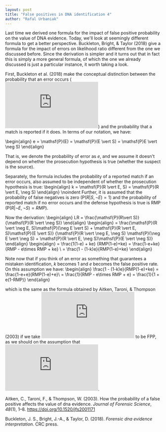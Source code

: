 ```yaml
---
layout: post
title: "False positives in DNA identification 4"
author: "Rafal Urbaniak"
---
```


Last time we derived one formula for the impact of false positive probability on the value of DNA evidence. Today, we'll look at seemingly different formula to get a better perspective. Buckleton, Bright, & Taylor (2018) give a formula for the impact of errors on likelihood ratio different from the one we discussed before. Since the derivation is simpler and it turns out that in fact this is simply a more general formula, of which the one we already discussed is just a particular instance, it worth taking a look.

First, Buckleton et al. (2018) make the conceptual distinction between the probability that an error occurs (![E](https://latex.codecogs.com/png.latex?E "E")) and the probability that a match is reported if it does. In terms of our notation, we have:

\begin{align}
e  = \mathsf{P}(E) = \mathsf{P}(E \vert S) = \mathsf{P}E \vert \neg S)
\end{align}

That is, we denote the probability of error as $e$, and we assume it doesn't depend on whether the prosecution hypothesis is true (whether the suspect is the source).


Separately, the formula includes the probability of a reported match if an error occurs, also assumed to be independent of whether the prosecution hypothesis is true:
\begin{align}
k  =  \mathsf{P}(R \vert E, S) = \mathsf{P}(R \vert E, \neg S)
\end{align}
\noindent Further, it is assumed that the probability of false negatives is zero ($\mathsf{P}(R \vert S, \neg E) =1$) and the probability of reported match if no error occurs and the defense hypothesis is true is RMP ($\mathsf{P}(R \vert \neg E, \neg S)=RMP$).


Now the derivation:
\begin{align}
LR  = \frac{\mathsf{P}(R\vert S)}
{\mathsf{P}(R \vert \neg S)}
\end{align}
\begin{align}
 = \frac{\mathsf{P}(R \vert \neg E, S)\mathsf{P}(\neg E \vert S) + \mathsf{P}(R \vert E, S)\mathsf{P}(E \vert S)}
{\mathsf{P}(R \vert \neg E, \neg S) \mathsf{P}(\neg E \vert \neg S) + \mathsf{P}(R \vert E, \neg S)\mathsf{P}(E \vert \neg S)}
\end{align}
\begin{align}
 = \frac{1(1-e) + ke}
{RMP(1-e)+ke}  = \frac{1-e+ke}{RMP  - e\times RMP + ke} \\
 = \frac{1 - (1-k)e}{RMP(1-e)+ke}
\end{align}



Note now that if you think of an error as something that guarantees a mistaken identification, $k$ becomes $1$ and $e$ becomes the false positive rate. On this assumption we have:
\begin{align}
\frac{1 - (1-k)e}{RMP(1-e)+ke}  = \frac{1-e+e}{RMP(1-e)+e}\\
 = \frac{1}{RMP - e\times RMP + e} = \frac{1}{1 + e(1-RMP)}
\end{align}

which is the same as the formula obtained by Aitken, Taroni, & Thompson (2003) if we take ![e](https://latex.codecogs.com/png.latex?e "e") to be FPP, as we should on the assumption that ![k=1](https://latex.codecogs.com/png.latex?k%3D1 "k=1").










Aitken, C., Taroni, F., & Thompson, W. (2003). How the probability of a false positive affects the value of dna evidence. *Journal of Forensic Science*, *48*(1), 1–8. <https://doi.org/10.1520/jfs2001171>

Buckleton, J. S., Bright, J.-A., & Taylor, D. (2018). *Forensic dna evidence interpretation*. CRC press.
